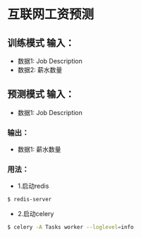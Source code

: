 # 互联网工资预测


## 训练模式 输入：
* 数据1: Job Description
* 数据2: 薪水数量

## 预测模式 输入：
* 数据1: Job Description

### 输出：
* 数据1: 薪水数量

### 用法：
* 1.启动redis
```bash
$ redis-server
```
* 2.启动celery
```bash
$ celery -A Tasks worker --loglevel=info
```
